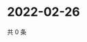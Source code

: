 # 2022-02-26

共 0 条

<!-- BEGIN WEIBO -->
<!-- 最后更新时间 Sat Feb 26 2022 03:08:27 GMT+0800 (China Standard Time) -->

<!-- END WEIBO -->
